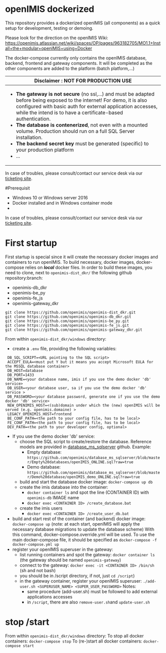 # openIMIS dockerized

 This repository provides a dockerized openIMIS (all components) as a quick setup for development, testing or demoing.
 
 Please look for the direction on the openIMIS Wiki: https://openimis.atlassian.net/wiki/spaces/OP/pages/963182705/MO1.1+Install+the+modular+openIMIS+using+Docker
 
 The docker-compose currently only contains the openIMIS database, backend, frontend and gateway components. It will be completed as the other components are added to the platform (batch platform,...)
 
| Disclaimer : NOT FOR PRODUCTION USE  |
| --- |
| <ul><li>**The gateway is not secure** (no ssl,...) and must be adapted before being exposed to the internet! For demo, it is also configured with basic auth for external application accesses, while the intend is to have a certificate-based authentication.</li><li>**The database is contenerized**, not even with a mounted volume. Production should run on a full SQL Server installation.</li><li>**The backend secret key** must be generated (specific) to your production platform</li><li>...</li></ul>|

In case of troubles, please consult/contact our service desk via our [ticketing site](https://openimis.atlassian.net/servicedesk/customer).

#Prerequisit
- Windows 10 or Windows server 2016
- Docker installed and in Windows container mode
-
In case of troubles, please consult/contact our service desk via our [ticketing site](https://openimis.atlassian.net/servicedesk/customer).

# First startup
First startup is special since it will create the necessary docker images and containers to run openIMIS.
To build necessary, docker images, docker-compose  relies on ***local*** docker files.
In order to build these images, you need to clone, next to `openimis-dist_dkr/` the following github repository:branch: 
* openimis-db_dkr
* openimis-be_py
* openimis-fe_js
* openimis-gateway_dkr

```
git clone https://github.com/openimis/openimis-dist_dkr.git
git clone https://github.com/openimis/openimis-db_dkr.git
git clone https://github.com/openimis/openimis-be_py.git
git clone https://github.com/openimis/openimis-fe_js.git
git clone https://github.com/openimis/openimis-gateway_dkr.git
```

From within `openimis-dist_dkr/windows` directory:
* create a `.env` file, providing the following variables:
```
 DB_SQL_SCRIPT=<URL pointing to the SQL script>
 ACCEPT_EULA=<must put Y but it means you accept Microsoft EULA for the MSSQL database container>
 DB_HOST=database
 DB_PORT=1433
 DB_NAME=<your database name, imis if you use the demo docker 'db' service>
 DB_USER=<your database user, sa if you use the demo docker 'db' service >
 DB_PASSWORD=<your database password, generate one if you use the demo docker 'db' service>
 NEW_OPENIMIS_HOST=<(sub)domain under which the (new) openIMIS will be served (e.g. openimis.domaine) >
 LEGACY_OPENIMIS_HOST=frontend
 BE_CONF_PATH=<the path to your config file, has to be local>
 FE_CONF_PATH=<the path to your config file, has to be local>
 DEV_PATH=<the path to your developer config, optional> 

```

* If you use the demo docker 'db' service:
  * choose the SQL script to create/restore the database. Reference models are provided in [database_ms_sqlserver](https://github.com/openimis/database_ms_sqlserver) github. Example:
    * Empty database: `https://github.com/openimis/database_ms_sqlserver/blob/master/Empty%20databases/openIMIS_ONLINE.sql?raw=true`
    * Demo database: `https://github.com/openimis/database_ms_sqlserver/blob/master/Demo%20database/openIMIS_demo_ONLINE.sql?raw=true`
  * build and start the database docker image:  `docker-compose up db`
  * create the imis database into the container:
    * `docker container ls` and spot the line (CONTAINER ID) with `openimis-db` IMAGE name
    * `docker exec <CONTAINER ID> /create_database.bat`
  * create the imis users
    * `docker exec <CONTAINER ID> /create_user_db.bat`
* build and start rest of the container (and backend) docker image: `docker-compose up`
  (note: at each start, openIMIS will apply the necessary database migrations to update the database scheme)
  With this command, docker-compose.override.yml will be used. To use the main docker-compose file, it should be specified as `docker-compose -f docker-compose.yml up`
* register your openIMIS superuser in the gateway:
  * list running containers and spot the gateway: `docker container ls` (the gateway should be named `openimis-gateway`)
  * connect to the gateway: `docker exec -it <CONTAINER ID> /bin/sh` (sh and not bash)
  * you should be in /script directory, if not, just `cd /script`)
  * in the gateway container, register your openIMIS superuser: `./add-user.sh <SUPERUSER_NAME> <SUPER_USER_PASSWORD>`
  Notes:
    * same procedure (add-user.sh) must be followed to add external applications accesses
    * in `/script`, there are also `remove-user.sh`and `update-user.sh`

# stop /start
From within `openimis-dist_dkr/windows` directory:
To stop all docker containers: `docker-compose stop`
To (re-)start all docker containers: `docker-compose start` 
